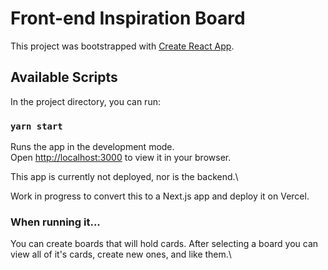# Front-end Inspiration Board

This project was bootstrapped with [Create React App](https://github.com/facebook/create-react-app).

## Available Scripts

In the project directory, you can run:

### `yarn start`

Runs the app in the development mode.\
Open [http://localhost:3000](http://localhost:3000) to view it in your browser.

This app is currently not deployed, nor is the backend.\

Work in progress to convert this to a Next.js app and deploy it on Vercel.

### When running it...

You can create boards that will hold cards. After selecting a board you can view all of it's cards, create new ones, and like them.\
